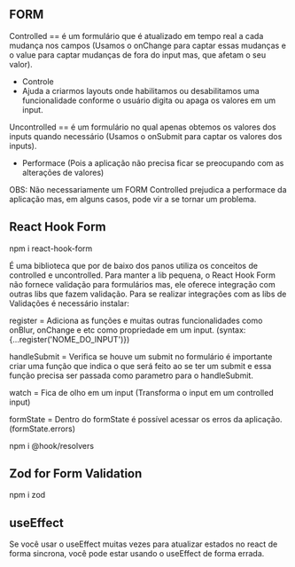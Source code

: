 ## FORM
Controlled == é um formulário que é atualizado em tempo real a cada mudança nos campos (Usamos o onChange para captar essas mudanças e o value para captar mudanças de fora do input mas, que afetam o seu valor).

+ Controle
+ Ajuda a criarmos layouts onde habilitamos ou desabilitamos uma funcionalidade conforme o usuário digita ou apaga os valores em um input.

Uncontrolled == é um formulário no qual apenas obtemos os valores dos inputs quando necessário (Usamos o onSubmit para captar os valores dos inputs).

+ Performace (Pois a aplicação não precisa ficar se preocupando com as alterações de valores)

OBS: Não necessariamente um FORM Controlled prejudica a performace da aplicação mas, em alguns casos, pode vir a se tornar um problema.

## React Hook Form

npm i react-hook-form

É uma biblioteca que por de baixo dos panos utiliza os conceitos de controlled e uncontrolled.
Para manter a lib pequena, o React Hook Form não fornece validação para formulários mas, ele oferece integração com outras libs que fazem validação.
Para se realizar integrações com as libs de Validações é necessário instalar:

register = Adiciona as funções e muitas outras funcionalidades como onBlur, onChange e etc como propriedade em um input. (syntax: {...register('NOME_DO_INPUT')})

handleSubmit = Verifica se houve um submit no formulário é importante criar uma função que indica o que será feito ao se ter um submit e essa função precisa ser passada como parametro para o handleSubmit.

watch = Fica de olho em um input (Transforma o input em um controlled input)

formState = Dentro do formState é possível acessar os erros da aplicação. (formState.errors)

npm i @hook/resolvers

## Zod for Form Validation

npm i zod

## useEffect

Se você usar o useEffect muitas vezes para atualizar estados no react de forma sincrona, você pode estar usando o useEffect de forma errada.